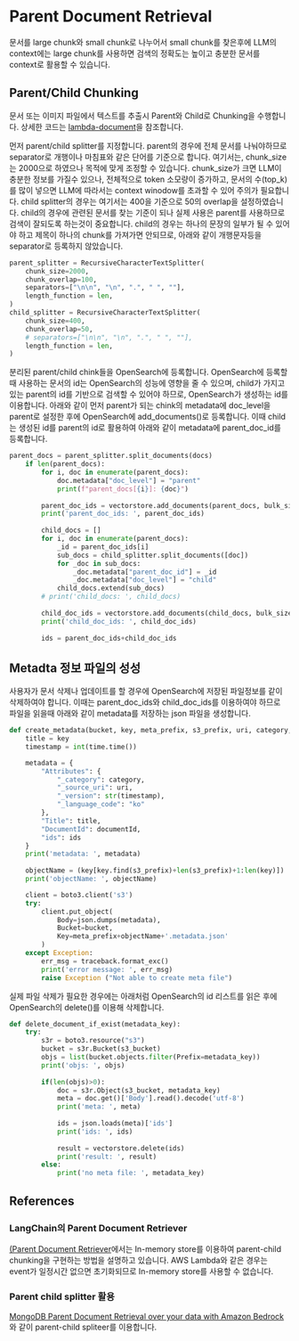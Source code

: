 # Parent Document Retrieval

문서를 large chunk와 small chunk로 나누어서 small chunk를 찾은후에 LLM의 context에는 large chunk를 사용하면 검색의 정확도는 높이고 충분한 문서를 context로 활용할 수 있습니다. 

## Parent/Child Chunking

문서 또는 이미지 파일에서 텍스트를 추출시 Parent와 Child로 Chunking을 수행합니다. 상세한 코드는 [lambda-document](./lambda-document-manager/lambda_function.py)을 참조합니다.

먼저 parent/child splitter를 지정합니다. parent의 경우에 전체 문서를 나눠야하므로 separator로 개행이나 마침표와 같은 단어를 기준으로 합니다. 여기서는, chunk_size는 2000으로 하였으나 목적에 맞게 조정할 수 있습니다. chunk_size가 크면 LLM이 충분한 정보를 가질수 있으나, 전체적으로 token 소모량이 증가하고, 문서의 수(top_k)를 많이 넣으면 LLM에 따라서는 context winodow를 초과할 수 있어 주의가 필요합니다. child splitter의 경우는 여기서는 400을 기준으로 50의 overlap을 설정하였습니다. child의 경우에 관련된 문서를 찾는 기준이 되나 실제 사용은 parent를 사용하므로 검색이 잘되도록 하는것이 중요합니다. child의 경우는 하나의 문장의 일부가 될 수 있어야 하고 제목이 하나의 chunk를 가져가면 안되므로, 아래와 같이 개행문자등을 separator로 등록하지 않았습니다. 

```python
parent_splitter = RecursiveCharacterTextSplitter(
    chunk_size=2000,
    chunk_overlap=100,
    separators=["\n\n", "\n", ".", " ", ""],
    length_function = len,
)
child_splitter = RecursiveCharacterTextSplitter(
    chunk_size=400,
    chunk_overlap=50,
    # separators=["\n\n", "\n", ".", " ", ""],
    length_function = len,
)
```

분리된 parent/child chink들을 OpenSearch에 등록합니다. OpenSearch에 등록할때 사용하는 문서의 id는 OpenSearch의 성능에 영향을 줄 수 있으며, child가 가지고 있는 parent의 id를 기반으로 검색할 수 있어야 하므로, OpenSearch가 생성하는 id를 이용합니다. 아래와 같이 먼저 parent가 되는 chink의 metadata에 doc_level을 parent로 설정한 후에 OpenSearch에 add_documents()로 등록합니다. 이때 child는 생성된 id를 parent의 id로 활용하여 아래와 같이 metadata에 parent_doc_id를 등록합니다. 

```python
parent_docs = parent_splitter.split_documents(docs)
    if len(parent_docs):
        for i, doc in enumerate(parent_docs):
            doc.metadata["doc_level"] = "parent"
            print(f"parent_docs[{i}]: {doc}")
                    
        parent_doc_ids = vectorstore.add_documents(parent_docs, bulk_size = 10000)
        print('parent_doc_ids: ', parent_doc_ids)
                
        child_docs = []
        for i, doc in enumerate(parent_docs):
            _id = parent_doc_ids[i]
            sub_docs = child_splitter.split_documents([doc])
            for _doc in sub_docs:
                _doc.metadata["parent_doc_id"] = _id
                _doc.metadata["doc_level"] = "child"
            child_docs.extend(sub_docs)
        # print('child_docs: ', child_docs)
                
        child_doc_ids = vectorstore.add_documents(child_docs, bulk_size = 10000)
        print('child_doc_ids: ', child_doc_ids)
                    
        ids = parent_doc_ids+child_doc_ids
```

## Metadta 정보 파일의 성성

사용자가 문서 삭제나 업데이트를 할 경우에 OpenSearch에 저장된 파일정보를 같이 삭제하여야 합니다. 이때는 parent_doc_ids와 child_doc_ids를 이용하여야 하므로 파일을 읽을때 아래와 같이 metadata를 저장하는 json 파일을 생성합니다.

```python
def create_metadata(bucket, key, meta_prefix, s3_prefix, uri, category, documentId, ids):
    title = key
    timestamp = int(time.time())

    metadata = {
        "Attributes": {
            "_category": category,
            "_source_uri": uri,
            "_version": str(timestamp),
            "_language_code": "ko"
        },
        "Title": title,
        "DocumentId": documentId,      
        "ids": ids  
    }
    print('metadata: ', metadata)
    
    objectName = (key[key.find(s3_prefix)+len(s3_prefix)+1:len(key)])
    print('objectName: ', objectName)

    client = boto3.client('s3')
    try: 
        client.put_object(
            Body=json.dumps(metadata), 
            Bucket=bucket, 
            Key=meta_prefix+objectName+'.metadata.json' 
        )
    except Exception:
        err_msg = traceback.format_exc()
        print('error message: ', err_msg)        
        raise Exception ("Not able to create meta file")
```

실제 파일 삭제가 필요한 경우에는 아래처럼 OpenSearch의 id 리스트를 읽은 후에 OpenSearch의 delete()를 이용해 삭제합니다.

```python
def delete_document_if_exist(metadata_key):
    try: 
        s3r = boto3.resource("s3")
        bucket = s3r.Bucket(s3_bucket)
        objs = list(bucket.objects.filter(Prefix=metadata_key))
        print('objs: ', objs)
        
        if(len(objs)>0):
            doc = s3r.Object(s3_bucket, metadata_key)
            meta = doc.get()['Body'].read().decode('utf-8')
            print('meta: ', meta)
            
            ids = json.loads(meta)['ids']
            print('ids: ', ids)
            
            result = vectorstore.delete(ids)
            print('result: ', result)        
        else:
            print('no meta file: ', metadata_key)
```



## References 

### LangChain의 Parent Document Retriever

[(Parent Document Retriever](https://python.langchain.com/v0.1/docs/modules/data_connection/retrievers/parent_document_retriever/)에서는 In-memory store를 이용하여 parent-child chunking을 구현하는 방법을 설명하고 있습니다. AWS Lambda와 같은 경우는 event가 일정시간 없으면 초기화되므로 In-memory store를 사용할 수 없습니다. 

### Parent child splitter 활용

[MongoDB Parent Document Retrieval over your data with Amazon Bedrock](https://medium.com/@dminhk/mongodb-parent-document-retrieval-over-your-data-with-amazon-bedrock-0ecf1db9d999)와 같이 parent-child spliteer를 이용합니다.


